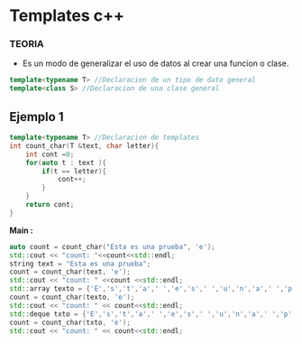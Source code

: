 # Templates c++
### TEORIA
- Es un modo de generalizar el uso de datos al crear una funcion o clase. 
```cpp
template<typename T> //Declaracion de un tipo de dato general
template<class S> //Declaracion de una clase general
```
## Ejemplo 1
```cpp
template<typename T> //Declaracion de templates
int count_char(T &text, char letter){
    int cont =0;
    for(auto t : text ){
        if(t == letter){
            cont++;
        }
    }
    return cont;
}
```
**Main :**
```cpp
auto count = count_char("Esta es una prueba", 'e');
std::cout << "count: "<<count<<std::endl;
string text = "Esta es una prueba";
count = count_char(text, 'e');
std::cout << "count: " <<count <<std::endl;
std::array texto = {'E','s','t','a',' ','e','s',' ','u','n','a',' ','p','r','u','e','b','a'};
count = count_char(texto, 'e');
std::cout << "count: " << count<<std::endl;
std::deque txto = {'E','s','t','a',' ','e','s',' ','u','n','a',' ','p','r','u','e','b','a'};
count = count_char(txto, 'e');
std::cout << "count: " << count<<std::endl;
```
